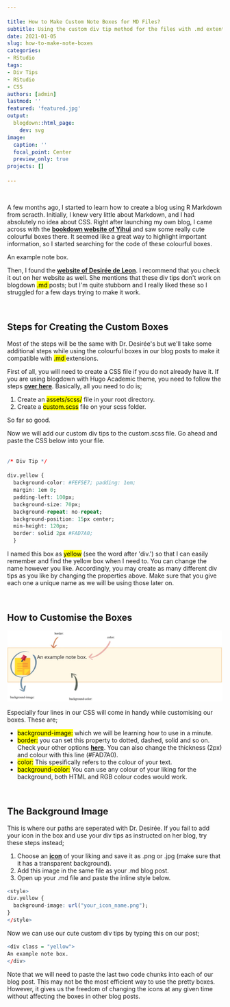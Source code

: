 ```yaml
---

title: How to Make Custom Note Boxes for MD Files?
subtitle: Using the custom div tip method for the files with .md extention.
date: 2021-01-05
slug: how-to-make-note-boxes
categories:
- RStudio
tags:
- Div Tips
- RStudio
- CSS
authors: [admin]
lastmod: ''
featured: 'featured.jpg'
output:
  blogdown::html_page:
    dev: svg
image:
  caption: ''
  focal_point: Center
  preview_only: true
projects: []

---
```


&nbsp;


A few months ago, I started to learn how to create a blog using R Markdown from scracth. Initially, I knew very little about Markdown, and I had absolutely no idea about CSS. Right after launching my own blog, I came across with the [**bookdown website of Yihui**](https://bookdown.org/yihui/blogdown/output-format.html) and saw some really cute colourful boxes there. It seemed like a great way to highlight important information, so I started searching for the code of these colourful boxes.



<style>
div.yellow {
    background-image: url("note.png");
}
</style>

<div class = "yellow">
An example note box.
</div>

Then, I found the [**website of Desirée de Leon**](https://desiree.rbind.io/post/2019/making-tip-boxes-with-bookdown-and-rmarkdown/). I recommend that you check it out on her website as well. She mentions that these div tips don't work on blogdown <mark> .md </mark> posts; but I'm quite stubborn and I really liked these so I struggled for a few days trying to make it work.

&nbsp;


## Steps for Creating the Custom Boxes

Most of the steps will be the same with Dr. Desirée's but we'll take some additional steps while using the colourful boxes in our blog posts to make it compatible with <mark> .md </mark> extensions.

First of all, you will need to create a CSS file if you do not already have it. If you are using blogdown with Hugo Academic theme, you need to follow the steps [**over here**](https://wowchemy.com/docs/customization/). Basically, all you need to do is;
 
 1. Create an <mark>assets/scss/</mark> file in your root directory. 
 2. Create a <mark>custom.scss</mark> file on your scss folder.
 
So far so good.

Now we will add our custom div tips to the custom.scss file. Go ahead and paste the CSS below into your file.

```r

/* Div Tip */

div.yellow { 
  background-color: #FEF5E7; padding: 1em;
  margin: 1em 0;
  padding-left: 100px;
  background-size: 70px;
  background-repeat: no-repeat;
  background-position: 15px center;
  min-height: 120px;
  border: solid 2px #FAD7A0;
  }

```
I named this box as <mark>yellow</mark> (see the word after 'div.') so that I can easily remember and find the yellow box when I need to. You can change the name however you like. Accordingly, you may create as many different div tips as you like by changing the properties above. Make sure that you give each one a unique name as we will be using those later on.

&nbsp;


## How to Customise the Boxes


![](example.jpg)

Especially four lines in our CSS will come in handy while customising our boxes. These are;

- <mark>background-image:</mark> which we will be learning how to use in a minute.
- <mark>border:</mark> you can set this property to dotted, dashed, solid and so on. Check your other options [**here**](https://www.w3schools.com/css/css_border.asp). You can also change the thickness (2px) and colour with this line (#FAD7A0).
- <mark>color:</mark> This spesifically refers to the colour of your text. 
- <mark>background-color:</mark> You can use any colour of your liking for the background, both HTML and RGB colour codes would work.

&nbsp;


## The Background Image

This is where our paths are seperated with Dr. Desirée. If you fail to add your icon in the box and use your div tips as instructed on her blog, try these steps instead;

1. Choose an [**icon**](https://www.flaticon.com) of your liking and save it as .png or .jpg (make sure that it has a transparent background).
2. Add this image in the same file as your .md blog post.
3. Open up your .md file and paste the inline style below.

```r
<style>
div.yellow {
  background-image: url("your_icon_name.png");
}
</style>
```

Now we can use our cute custom div tips by typing this on our post;

```r
<div class = "yellow">
An example note box.
</div>
```

Note that we will need to paste the last two code chunks into each of our blog post. This may not be the most efficient way to use the pretty boxes. However, it gives us the freedom of changing the icons at any given time without affecting the boxes in other blog posts.